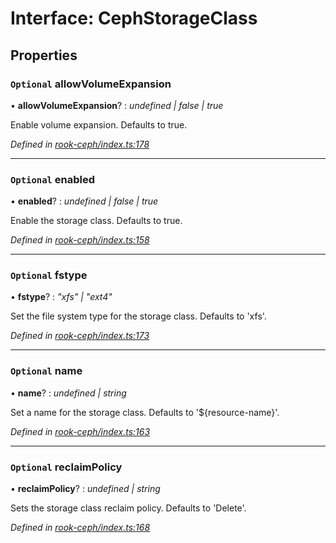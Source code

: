 
# Interface: CephStorageClass

## Properties

### `Optional` allowVolumeExpansion

• **allowVolumeExpansion**? : *undefined | false | true*

Enable volume expansion.
Defaults to true.

*Defined in [rook-ceph/index.ts:178](https://github.com/Place1/kloudlib/blob/27a9d16/packages/rook-ceph/index.ts#L178)*

___

### `Optional` enabled

• **enabled**? : *undefined | false | true*

Enable the storage class.
Defaults to true.

*Defined in [rook-ceph/index.ts:158](https://github.com/Place1/kloudlib/blob/27a9d16/packages/rook-ceph/index.ts#L158)*

___

### `Optional` fstype

• **fstype**? : *"xfs" | "ext4"*

Set the file system type for the storage class.
Defaults to 'xfs'.

*Defined in [rook-ceph/index.ts:173](https://github.com/Place1/kloudlib/blob/27a9d16/packages/rook-ceph/index.ts#L173)*

___

### `Optional` name

• **name**? : *undefined | string*

Set a name for the storage class.
Defaults to '${resource-name}'.

*Defined in [rook-ceph/index.ts:163](https://github.com/Place1/kloudlib/blob/27a9d16/packages/rook-ceph/index.ts#L163)*

___

### `Optional` reclaimPolicy

• **reclaimPolicy**? : *undefined | string*

Sets the storage class reclaim policy.
Defaults to 'Delete'.

*Defined in [rook-ceph/index.ts:168](https://github.com/Place1/kloudlib/blob/27a9d16/packages/rook-ceph/index.ts#L168)*
